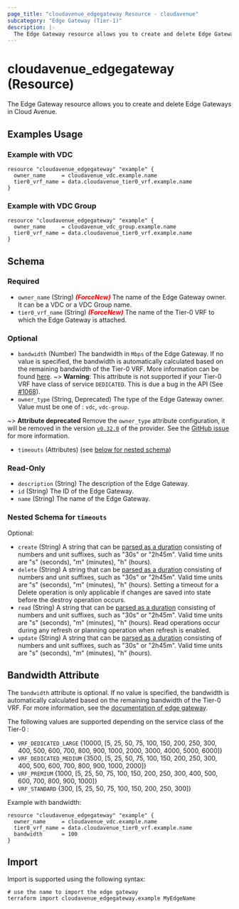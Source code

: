 ```yaml
---
page_title: "cloudavenue_edgegateway Resource - cloudavenue"
subcategory: "Edge Gateway (Tier-1)"
description: |-
  The Edge Gateway resource allows you to create and delete Edge Gateways in Cloud Avenue.
---
```


# cloudavenue_edgegateway (Resource)

The Edge Gateway resource allows you to create and delete Edge Gateways in Cloud Avenue.

## Examples Usage

### Example with VDC

```hcl
resource "cloudavenue_edgegateway" "example" {
  owner_name     = cloudavenue_vdc.example.name
  tier0_vrf_name = data.cloudavenue_tier0_vrf.example.name
}
```

### Example with VDC Group

```hcl
resource "cloudavenue_edgegateway" "example" {
  owner_name     = cloudavenue_vdc_group.example.name
  tier0_vrf_name = data.cloudavenue_tier0_vrf.example.name
}
```

<!-- schema generated by tfplugindocs -->
## Schema

### Required

- `owner_name` (String) <i style="color:red;font-weight: bold">(ForceNew)</i> The name of the Edge Gateway owner. It can be a VDC or a VDC Group name.
- `tier0_vrf_name` (String) <i style="color:red;font-weight: bold">(ForceNew)</i> The name of the Tier-0 VRF to which the Edge Gateway is attached.

### Optional

- `bandwidth` (Number) The bandwidth in `Mbps` of the Edge Gateway. If no value is specified, the bandwidth is automatically calculated based on the remaining bandwidth of the Tier-0 VRF. More information can be found [here](#bandwidth-attribute).
~> **Warning**: This attribute is not supported if your Tier-0 VRF have class of service `DEDICATED`. This is due a bug in the API (See [#1068](https://github.com/orange-cloudavenue/terraform-provider-cloudavenue/issues/1069)).
- `owner_type` (String, Deprecated) The type of the Edge Gateway owner. Value must be one of : `vdc`, `vdc-group`. 

 ~> **Attribute deprecated** Remove the `owner_type` attribute configuration, it will be removed in the version [`v0.32.0`](https://github.com/orange-cloudavenue/terraform-provider-cloudavenue/milestone/20) of the provider. See the [GitHub issue](https://github.com/orange-cloudavenue/terraform-provider-cloudavenue/issues/952) for more information.
- `timeouts` (Attributes) (see [below for nested schema](#nestedatt--timeouts))

### Read-Only

- `description` (String) The description of the Edge Gateway.
- `id` (String) The ID of the Edge Gateway.
- `name` (String) The name of the Edge Gateway.

<a id="nestedatt--timeouts"></a>
### Nested Schema for `timeouts`

Optional:

- `create` (String) A string that can be [parsed as a duration](https://pkg.go.dev/time#ParseDuration) consisting of numbers and unit suffixes, such as "30s" or "2h45m". Valid time units are "s" (seconds), "m" (minutes), "h" (hours).
- `delete` (String) A string that can be [parsed as a duration](https://pkg.go.dev/time#ParseDuration) consisting of numbers and unit suffixes, such as "30s" or "2h45m". Valid time units are "s" (seconds), "m" (minutes), "h" (hours). Setting a timeout for a Delete operation is only applicable if changes are saved into state before the destroy operation occurs.
- `read` (String) A string that can be [parsed as a duration](https://pkg.go.dev/time#ParseDuration) consisting of numbers and unit suffixes, such as "30s" or "2h45m". Valid time units are "s" (seconds), "m" (minutes), "h" (hours). Read operations occur during any refresh or planning operation when refresh is enabled.
- `update` (String) A string that can be [parsed as a duration](https://pkg.go.dev/time#ParseDuration) consisting of numbers and unit suffixes, such as "30s" or "2h45m". Valid time units are "s" (seconds), "m" (minutes), "h" (hours).

## Bandwidth Attribute

The `bandwidth` attribute is optional. If no value is specified, the bandwidth is automatically calculated based on the remaining bandwidth of the Tier-0 VRF. For more information, see the [documentation of edge gateway](https://wiki.cloudavenue.orange-business.com/wiki/Network).

The following values are supported depending on the service class of the Tier-0 :

<!-- TABLE BANDWIDTH VALUES -->
* `VRF_DEDICATED_LARGE` {10000, [5, 25, 50, 75, 100, 150, 200, 250, 300, 400, 500, 600, 700, 800, 900, 1000, 2000, 3000, 4000, 5000, 6000]}
* `VRF_DEDICATED_MEDIUM` {3500, [5, 25, 50, 75, 100, 150, 200, 250, 300, 400, 500, 600, 700, 800, 900, 1000, 2000]}
* `VRF_PREMIUM` {1000, [5, 25, 50, 75, 100, 150, 200, 250, 300, 400, 500, 600, 700, 800, 900, 1000]}
* `VRF_STANDARD` {300, [5, 25, 50, 75, 100, 150, 200, 250, 300]}



Example with bandwidth:

```hcl
resource "cloudavenue_edgegateway" "example" {
  owner_name     = cloudavenue_vdc.example.name
  tier0_vrf_name = data.cloudavenue_tier0_vrf.example.name
  bandwidth      = 100
}
```

## Import

Import is supported using the following syntax:
```shell
# use the name to import the edge gateway
terraform import cloudavenue_edgegateway.example MyEdgeName
```